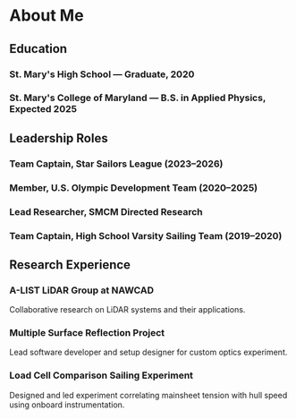 # About Me

## Education
### St. Mary's High School — Graduate, 2020
### St. Mary's College of Maryland — B.S. in Applied Physics, Expected 2025

## Leadership Roles
### Team Captain, Star Sailors League (2023–2026)
### Member, U.S. Olympic Development Team (2020–2025)
### Lead Researcher, SMCM Directed Research
### Team Captain, High School Varsity Sailing Team (2019–2020)

## Research Experience
### A-LIST LiDAR Group at NAWCAD
Collaborative research on LiDAR systems and their applications.

### Multiple Surface Reflection Project
Lead software developer and setup designer for custom optics experiment.

### Load Cell Comparison Sailing Experiment
Designed and led experiment correlating mainsheet tension with hull speed using onboard instrumentation.


